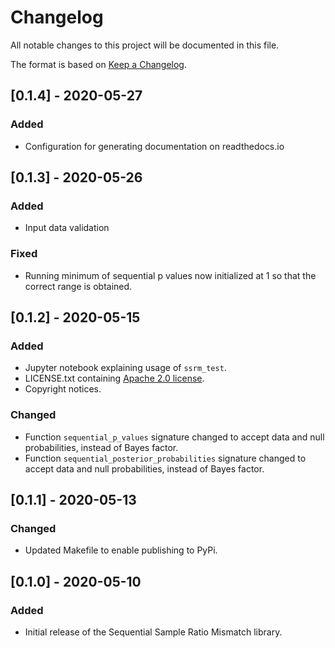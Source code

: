 # Changelog

All notable changes to this project will be documented in this file.

The format is based on [Keep a Changelog](https://keepachangelog.com/en/1.0.0/).

## [0.1.4] - 2020-05-27

### Added
- Configuration for generating documentation on readthedocs.io

## [0.1.3] - 2020-05-26

### Added
- Input data validation

### Fixed
- Running minimum of sequential p values now initialized at 1 so that the correct
range is obtained.

## [0.1.2] - 2020-05-15

### Added
- Jupyter notebook explaining usage of `ssrm_test`.
- LICENSE.txt containing [Apache 2.0 license](http://www.apache.org/licenses/LICENSE-2.0.txt).
- Copyright notices.

### Changed
- Function `sequential_p_values` signature changed to accept data and null
probabilities, instead of Bayes factor.
- Function `sequential_posterior_probabilities` signature changed to accept data and null
probabilities, instead of Bayes factor.

## [0.1.1] - 2020-05-13

### Changed

- Updated Makefile to enable publishing to PyPi.

## [0.1.0] - 2020-05-10

### Added

- Initial release of the Sequential Sample Ratio Mismatch library.
